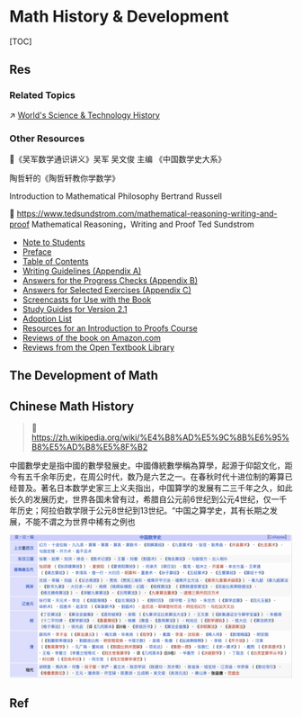 # Math History & Development

[TOC]



## Res
### Related Topics
↗ [World's Science & Technology History](../../Macro-Knowledge/📜%20World's%20Human%20History%20Overview/World's%20Science%20&%20Technology%20History/World's%20Science%20&%20Technology%20History.md)


### Other Resources
📖《吴军数学通识讲义》吴军
吴文俊 主编 《中国数学史大系》

陶哲轩的《陶哲轩教你学数学》

Introduction to Mathematical Philosophy
Bertrand Russell

📖 https://www.tedsundstrom.com/mathematical-reasoning-writing-and-proof
Mathematical Reasoning，Writing and Proof
Ted Sundstrom
- [Note to Students](https://www.dropbox.com/s/gg77p2tvlags54m/note%20to%20students.pdf?dl=0)
- [Preface](https://www.dropbox.com/s/zavcxfbsy4t7ubr/0-MR-preface.pdf?dl=0)
- [Table of Contents](https://www.dropbox.com/s/z4fzyku48k7hg53/0-MR-contents.pdf?dl=0)
- [Writing Guidelines (Appendix A)](https://www.dropbox.com/s/iasdac4aaf8de4l/writing%20guides.pdf?dl=0)
- [Answers for the Progress Checks (Appendix B)](https://www.dropbox.com/s/jzqqjiqz72xs8zy/0-MR-appendixB.pdf?dl=0)
- [Answers for Selected Exercises (Appendix C)](https://www.dropbox.com/s/wk8ayonyrew3pb2/0-MR-appendixC.pdf?dl=0)
- [Screencasts for Use with the Book](https://www.youtube.com/playlist?list=PL2419488168AE7001)
- [Study Guides for Version 2.1](https://www.tedsundstrom.com/study-guides-1)
- [Adoption List](https://www.dropbox.com/scl/fi/0u06cackavwqxm2drn2zv/adoption-list.pdf?dl=0&rlkey=86qsnb0ur5bd3vu4lfvbl9tie)
- [Resources for an Introduction to Proofs Course](https://www.tedsundstrom.com/resources-for-an-introduction-to-proofs-course)
- [Reviews of the book on Amazon.com](https://www.amazon.com/Mathematical-Reasoning-Writing-Proof-Version/product-reviews/1500143413/ref=cm_cr_arp_d_paging_btm_1?ie=UTF8&reviewerType=all_reviews&pageNumber=1)
- [Reviews from the Open Textbook Library](https://open.umn.edu/opentextbooks/textbooks/mathematical-reasoning-writing-and-proof-version-2-1)



## The Development of Math




## Chinese Math History
> 🔗 https://zh.wikipedia.org/wiki/%E4%B8%AD%E5%9C%8B%E6%95%B8%E5%AD%B8%E5%8F%B2

中國數學史是指中國的數學發展史。中國傳統數學稱為算學，起源于仰韶文化，距今有五千余年历史，在周公时代，数乃是六艺之一。在春秋时代十进位制的筹算已经普及。著名日本数学史家三上义夫指出，中国算学的发展有二三千年之久，如此长久的发展历史，世界各国未曾有过，希腊自公元前6世纪到公元4世纪，仅一千年历史；阿拉伯数学限于公元8世纪到13世纪。“中国之算学史，其有长期之发展，不能不谓之为世界中稀有之例也

![](../../Assets/Pics/Screenshot%202025-07-06%20at%2017.22.28.png)



## Ref
[数学发展史给我们的启发 ｜ 萧文强]: https://hkumath.hku.hk/~mks/HistMathInspiration_1976.pdf
[丘成桐：数学史大纲（Brief History of Math）]: https://yauc.seu.edu.cn/2020/0820/c27551a342885/page.htm
